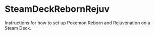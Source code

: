 # SteamDeckRebornRejuv
Instructions for how to set up Pokemon Reborn and Rejuvenation on a Steam Deck.
